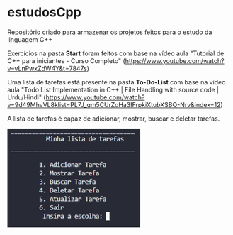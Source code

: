 # estudosCpp
Repositório criado para armazenar os projetos feitos para o estudo da linguagem C++

Exercícios na pasta **Start** foram feitos com base na vídeo aula "Tutorial de C++ para iniciantes - Curso Completo" (https://www.youtube.com/watch?v=vLnPwxZdW4Y&t=7847s)

Uma lista de tarefas está presente na pasta **To-Do-List** com base na vídeo aula "Todo List Implementation in C++ | File Handling with source code | Urdu/Hindi" (https://www.youtube.com/watch?v=9d49MhvVL8klist=PL7J_qm5CUrZoHa3IFrpkiXtubXSBQ-Nrv&index=12)

A lista de tarefas é capaz de adicionar, mostrar, buscar e deletar tarefas.
<p align="left">
<img src="To-Do-List/imagemToDoList.png" alt="Imagem que mostra a execução da lista de tarefas" width="300">
</p>

